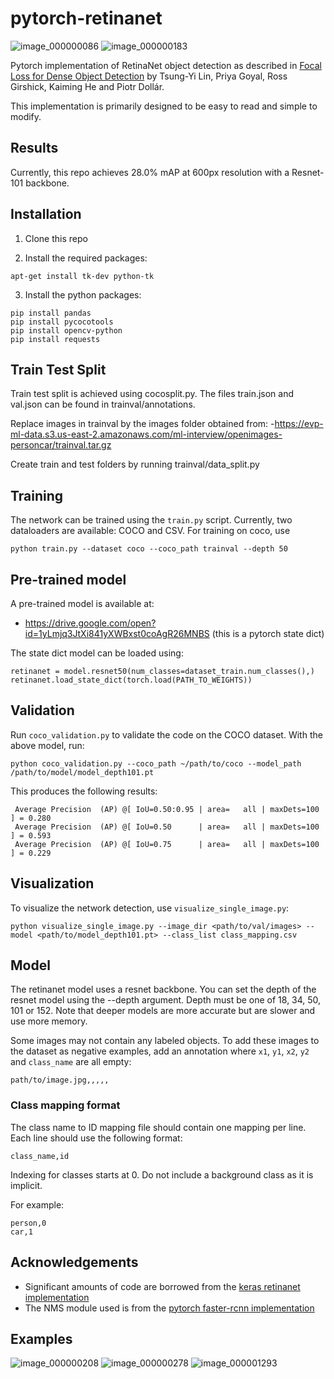 # pytorch-retinanet

![image_000000086](https://github.com/nishanthballal-9/object-detection-retinanet/blob/main/images/image_000000086.jpg)
![image_000000183](https://github.com/nishanthballal-9/object-detection-retinanet/blob/main/images/image_000000183.jpg)

Pytorch  implementation of RetinaNet object detection as described in [Focal Loss for Dense Object Detection](https://arxiv.org/abs/1708.02002) by Tsung-Yi Lin, Priya Goyal, Ross Girshick, Kaiming He and Piotr Dollár.

This implementation is primarily designed to be easy to read and simple to modify.

## Results
Currently, this repo achieves 28.0% mAP at 600px resolution with a Resnet-101 backbone.

## Installation

1) Clone this repo

2) Install the required packages:

```
apt-get install tk-dev python-tk
```

3) Install the python packages:
	
```
pip install pandas
pip install pycocotools
pip install opencv-python
pip install requests

```

## Train Test Split

Train test split is achieved using cocosplit.py. The files train.json and val.json can be found in trainval/annotations.

Replace images in trainval by the images folder obtained from:
-https://evp-ml-data.s3.us-east-2.amazonaws.com/ml-interview/openimages-personcar/trainval.tar.gz

Create train and test folders by running trainval/data_split.py

## Training

The network can be trained using the `train.py` script. Currently, two dataloaders are available: COCO and CSV. For training on coco, use

```
python train.py --dataset coco --coco_path trainval --depth 50
```


## Pre-trained model

A pre-trained model is available at: 
- https://drive.google.com/open?id=1yLmjq3JtXi841yXWBxst0coAgR26MNBS (this is a pytorch state dict)

The state dict model can be loaded using:

```
retinanet = model.resnet50(num_classes=dataset_train.num_classes(),)
retinanet.load_state_dict(torch.load(PATH_TO_WEIGHTS))
```

## Validation

Run `coco_validation.py` to validate the code on the COCO dataset. With the above model, run:

`python coco_validation.py --coco_path ~/path/to/coco --model_path /path/to/model/model_depth101.pt`

This produces the following results:

```
 Average Precision  (AP) @[ IoU=0.50:0.95 | area=   all | maxDets=100 ] = 0.280
 Average Precision  (AP) @[ IoU=0.50      | area=   all | maxDets=100 ] = 0.593
 Average Precision  (AP) @[ IoU=0.75      | area=   all | maxDets=100 ] = 0.229

```

## Visualization

To visualize the network detection, use `visualize_single_image.py`:

```
python visualize_single_image.py --image_dir <path/to/val/images> --model <path/to/model_depth101.pt> --class_list class_mapping.csv
```

## Model

The retinanet model uses a resnet backbone. You can set the depth of the resnet model using the --depth argument. Depth must be one of 18, 34, 50, 101 or 152. Note that deeper models are more accurate but are slower and use more memory.

Some images may not contain any labeled objects.
To add these images to the dataset as negative examples,
add an annotation where `x1`, `y1`, `x2`, `y2` and `class_name` are all empty:
```
path/to/image.jpg,,,,,
```

### Class mapping format
The class name to ID mapping file should contain one mapping per line.
Each line should use the following format:
```
class_name,id
```

Indexing for classes starts at 0.
Do not include a background class as it is implicit.

For example:
```
person,0
car,1
```

## Acknowledgements

- Significant amounts of code are borrowed from the [keras retinanet implementation](https://github.com/fizyr/keras-retinanet)
- The NMS module used is from the [pytorch faster-rcnn implementation](https://github.com/ruotianluo/pytorch-faster-rcnn)

## Examples

![image_000000208](https://github.com/nishanthballal-9/object-detection-retinanet/blob/main/images/image_000000208.jpg)
![image_000000278](https://github.com/nishanthballal-9/object-detection-retinanet/blob/main/images/image_000000278.jpg)
![image_000001293](https://github.com/nishanthballal-9/object-detection-retinanet/blob/main/images/image_000001293.jpg)

